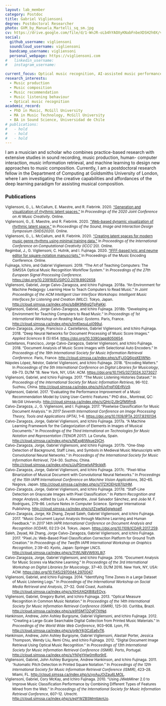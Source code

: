 ```yaml
---
layout: lab_member
category: Postdoc
title: Gabriel Vigliensoni
degree: Postdoctoral Researcher
photo: GVM_by_Manuela_Martelli_sq_sm.jpg
cv: https://drive.google.com/file/d/1-WnJR-oLb4hYAOXyKNabFnbeXDSH2h0X/view?usp=sharing
social:
  github_username: vigliensoni
  soundcloud_username: vigliensoni
  bandcamp_username: vigliensoni
  personal_webpage: https://vigliensoni.com
#   linkedin_username:
#   instagram_username:

current_focus: Optical music recognition, AI-assisted music performance and composition.
research_interests:
  - Music production
  - Music composition
  - Music recommendation
  - Music listening behaviour
  - Optical music recognition
academic_record:
  - PhD in Music, McGill University
  - MA in Music Technology, McGill University
  - BA in Sound Science, Universidad de Chile
# publications:
#   - hold
#   - hold
#   - hold
---
```


I am a musician and scholar who combines practice-based research with extensive studies in sound recording, music production, human- computer interaction, music information retrieval, and machine learning to design new approaches to music composition. Currently, I am a postdoctoral research fellow in the Department of Computing at Goldsmiths University of London, where I am investigating the creative capabilities and affordances of the deep learning paradigm for assisting musical composition.




<h3>Publications</h3>

<body>
<small>
<div class="csl-bib-body" style="line-height: 1.35; margin-left: 2em; text-indent:-2em">
  
<div class="csl-entry">Vigliensoni, G., L. McCallum, E. Maestre, and R. Fiebrink. 2020. <a href="https://boblsturm.github.io/aimusic2020/papers/CSMC__MuMe_2020_paper_13.pdf">“Generation and visualization of rhythmic latent spaces.”</a> In <i>Proceedings of the 2020 Joint Conference on AI Music Creativity</i>. Online.</div>
  
<div class="csl-entry">Vigliensoni, G., E. Maestre, and R. Fiebrink. 2020. <a href="https://siids.arditi.pt/wp-content/uploads/2020/08/SIIDS_2020_paper_21.pdf">“Web-based dynamic visualization of rhythmic latent space.”</a> In <i>Proceedings of the Sound, Image and Interaction Design Symposium (SIIDS2020)</i>. Online.</div>
  
<div class="csl-entry">Vigliensoni, G., L. McCallum, and R. Fiebrink. 2020. <a href="https://ualresearchonline.arts.ac.uk/id/eprint/15853/1/VigliensoniMcCallumFiebrink_ICCC2020.pdf">“Creating latent spaces for modern music genre rhythms using minimal training data.”</a> In <i>Proceedings of the International Conference on Computational Creativity (ICCC’20)</i>. Online.</div>

<div class="csl-entry">Regimbal, J., G. Vigliensoni, C. Hutnik, and I. Fujinaga. 2020. <a href="https://hcommons.org/deposits/objects/hc:31976/datastreams/CONTENT/content">“IFFF-based lyric and neume editor for square-notation manuscripts.”</a> In Proceedings of the Music Encoding Conference</i>. Online.</div>

<div class="csl-entry">Fujinaga, Ichiro, and Gabriel Vigliensoni. 2019. “The Art of Teaching Computers: The SIMSSA Optical Music Recognition Workflow System.” In <i>Proceedings of the 27th European Signal Processing Conference</i>. <a href="https://doi.org/10.23919/EUSIPCO.2019.8902658">https://doi.org/10.23919/EUSIPCO.2019.8902658</a>.</div>

<div class="csl-entry">Vigliensoni, Gabriel, Jorge Calvo-Zaragoza, and Ichiro Fujinaga. 2018a. “An Environment for Machine Pedagogy: Learning How to Teach Computers to Read Music.” In <i>Joint Proceedings of the ACM Intelligent User Interface Workshops: Intelligent Music Interfaces for Listening and Creation (MILC)</i>. Tokyo, Japan. <a href="http://cloud.simssa.ca/index.php/s/bBK9N6gQTpPaKkl">http://cloud.simssa.ca/index.php/s/bBK9N6gQTpPaKkl</a>.</div>

<div class="csl-entry">Vigliensoni, Gabriel, Jorge Calvo-Zaragoza, and Ichiro Fujinaga. 2018b. “Developing an Environment for Teaching Computers to Read Music.” In <i>Proceedings of 1st International Workshop on Reading Music Systems</i>. Paris, France. <a href="http://cloud.simssa.ca/index.php/s/ImKlwsuLoI099uI">http://cloud.simssa.ca/index.php/s/ImKlwsuLoI099uI</a>.</div>

<div class="csl-entry">Calvo-Zaragoza, Jorge, Francisco J. Castellanos, Gabriel Vigliensoni, and Ichiro Fujinaga. 2018. “Deep Neural Networks for Document Processing of Music Score Images.” <i>Applied Sciences</i> 8 (5):654. <a href="https://doi.org/10.3390/app8050654">https://doi.org/10.3390/app8050654</a>.</div>


<div class="csl-entry">Castellanos, Francisco, Jorge Calvo-Zaragoza, Gabriel Vigliensoni, and Ichiro Fujinaga. 2018. “Document Analysis of Music Score Images with Selectional Auto Encoders.” In <i>Proceedings of the 19th International Society for Music Information Retrieval Conference</i>. Paris, France. <a href="http://cloud.simssa.ca/index.php/s/FjJGQ6josKEIWNn">http://cloud.simssa.ca/index.php/s/FjJGQ6josKEIWNn</a>.</div>

<div class="csl-entry">Nápoles López, Néstor, Gabriel Vigliensoni, and Ichiro Fujinaga. 2018. “Encoding Matters.” In <i>Proceedings of the 5th International Conference on Digital Libraries for Musicology</i>, 69–73. DLfM ’18. New York, NY, USA: ACM. <a href="https://doi.org/10.1145/3273024.3273027">https://doi.org/10.1145/3273024.3273027</a>.</div>

<div class="csl-entry">Vigliensoni, Gabriel, and Ichiro Fujinaga. 2017. “The Music Listening Histories Dataset.” In <i>Proceedings of the International Society for Music Information Retrieva</i>, 96–102. Suzhou, China. <a href="http://cloud.simssa.ca/index.php/s/HUvFrpFl0ErRVz9">http://cloud.simssa.ca/index.php/s/HUvFrpFl0ErRVz9</a>.</div>



<div class="csl-entry">Vigliensoni, Gabriel. 2017. “Evaluating the Performance Improvement of a Music Recommendation Model by Using User-Centric Features.” PhD diss., Montreal, QC: McGill University. <a href="http://cloud.simssa.ca/index.php/s/QHcj2J9rQfM9fm8">http://cloud.simssa.ca/index.php/s/QHcj2J9rQfM9fm8</a>.</div>


<div class="csl-entry">Calvo-Zaragoza, J., G. Vigliensoni, and I. Fujinaga. 2017. “Pixelwise Classification for Music Document Analysis.” In <i>2017 Seventh International Conference on Image Processing Theory, Tools and Applications (IPTA)</i>, 1–6. <a href="https://doi.org/10.1109/IPTA.2017.8310134">https://doi.org/10.1109/IPTA.2017.8310134</a>.</div>


<div class="csl-entry">Calvo-Zaragoza, Jorge, Gabriel Vigliensoni, and Ichiro Fujinaga. 2017a. “A Machine Learning Framework for the Categorization of Elements in Images of Musical Documents.” In <i>Proceedings of the Third International on Technologies for Music Notation and Representation (TENOR 2017)</i>. La Coruña, Spain. <a href="http://cloud.simssa.ca/index.php/s/NExq8IWkue2IjCH">http://cloud.simssa.ca/index.php/s/NExq8IWkue2IjCH</a>.</div>

<div class="csl-entry">Calvo-Zaragoza, Jorge, Gabriel Vigliensoni, and Ichiro Fujinaga. 2017b. “One-Step Detection of Background, Staff Lines, and Symbols in Medieval Music Manuscripts with Convolutional Neural Networks.” In <i>Proceedings of the International Society for Music Information Retrieval</i>, 724–30. Suzhou, China. <a href="http://cloud.simssa.ca/index.php/s/JuPGmwlvAP9ckkR">http://cloud.simssa.ca/index.php/s/JuPGmwlvAP9ckkR</a>.</div>

<div class="csl-entry">Calvo-Zaragoza, Jorge, Gabriel Vigliensoni, and Ichiro Fujinaga. 2017c. “Pixel-Wise Binarization of Musical Document with Convolutional Neural Networks.” In <i>Proceedings of the 15th IAPR International Conference on Machine Vision Applications</i>, 362–65. Nagoya, Japan. <a href="http://cloud.simssa.ca/index.php/s/17ZXOEHz87iIzHM">http://cloud.simssa.ca/index.php/s/17ZXOEHz87iIzHM</a>.</div>

<div class="csl-entry">Calvo-Zaragoza, Jorge, Gabriel Vigliensoni, and Ichiro Fujinaga. 2017d. “Staff-Line Detection on Grayscale Images with Pixel Classification.” In <i>Pattern Recognition and Image Analysis</i>, edited by Luís A. Alexandre, José Salvador Sánchez, and João M. F. Rodrigues, 279–86. Lecture Notes in Computer Science. Springer International Publishing. <a href="http://cloud.simssa.ca/index.php/s/tZswNa5gjwkoatf">http://cloud.simssa.ca/index.php/s/tZswNa5gjwkoatf</a>.</div>

<div class="csl-entry">Calvo-Zaragoza, Jorge, Ké Zhang, Zeyad Saleh, Gabriel Vigliensoni, and Ichiro Fujinaga. 2017. “Music Document Layout Analysis through Machine Learning and Human Feedback.” In <i>2017 14th IAPR International Conference on Document Analysis and Recognition (ICDAR)</i>, 02:23–24. Tokyo, Japan. <a href="https://doi.org/10.1109/ICDAR.2017.259">https://doi.org/10.1109/ICDAR.2017.259</a>.</div>


<div class="csl-entry">Saleh, Zeyad, Ké Zhang, Jorge Calvo-Zaragoza, Gabriel Vigliensoni, and Ichiro Fujinaga. 2017. “Pixel.Js: Web-Based Pixel Classification Correction Platform for Ground Truth Creation.” In <i>Proceedings of the Twelfth IAPR International Workshop on Graphics Recognition</i>, 2:39-40. Kyoto, Japan: Springer LNCS. <a href="http://cloud.simssa.ca/index.php/s/7rWLN8VW6lXL8i7">http://cloud.simssa.ca/index.php/s/7rWLN8VW6lXL8i7</a>.</div>

<div class="csl-entry">Calvo-Zaragoza, Jorge, Gabriel Vigliensoni, and Ichiro Fujinaga. 2016. “Document Analysis for Music Scores via Machine Learning.” In <i>Proceedings of the 3rd International Workshop on Digital Libraries for Musicology</i>, 37–40. DLfM 2016. New York, NY, USA: ACM. <a href="https://doi.org/10.1145/2970044.2970047">https://doi.org/10.1145/2970044.2970047</a>.</div>



<div class="csl-entry">Vigliensoni, Gabriel, and Ichiro Fujinaga. 2014. “Identifying Time Zones in a Large Dataset of Music Listening Logs.” In <i>Proceedings of the International Workshop on Social Media Retrieval and Analysis</i>, 27–32. Gold Coast, Australia. <a href="http://cloud.simssa.ca/index.php/s/XHUtAQXBI8zEOyx">http://cloud.simssa.ca/index.php/s/XHUtAQXBI8zEOyx</a>.</div>


<div class="csl-entry">Vigliensoni, Gabriel, Gregory Burlet, and Ichiro Fujinaga. 2013. “Optical Measure Recognition in Common Music Notation.” In <i>Proceedings of the 14th International Society for Music Information Retrieval Conference (ISMIR)</i>, 125–30. Curitiba, Brazil. <a href="http://cloud.simssa.ca/index.php/s/e91SMTDZgP7XtNd">http://cloud.simssa.ca/index.php/s/e91SMTDZgP7XtNd</a>.</div>


<div class="csl-entry">Hankinson, Andrew, John Ashley Burgoyne, Gabriel Vigliensoni, and Ichiro Fujinaga. 2012. “Creating a Large-Scale Searchable Digital Collection from Printed Music Materials.” In <i>Proceedings of the World Wide Web Conference</i>, 903–908. Lyon, FR. <a href="http://cloud.simssa.ca/index.php/s/g4kY4j3CzEa6vT6">http://cloud.simssa.ca/index.php/s/g4kY4j3CzEa6vT6</a>.</div>

<div class="csl-entry">Hankinson, Andrew, John Ashley Burgoyne, Gabriel Vigliensoni, Alastair Porter, Jessica Thompson, Wendy Liu, Remi Chiu, and Ichiro Fujinaga. 2012. “Digital Document Image Retrieval Using Optical Music Recognition.” In <i>Proceedings of 13th International Society for Music Information Retrieval Conference (ISMIR)</i>. Porto, Portugal. <a href="http://cloud.simssa.ca/index.php/s/YN1gYHw0mRor9rE">http://cloud.simssa.ca/index.php/s/YN1gYHw0mRor9rE</a>.</div>







<div class="csl-entry">Vigliensoni, Gabriel, John Ashley Burgoyne, Andrew Hankinson, and Ichiro Fujinaga. 2011. “Automatic Pitch Detection in Printed Square Notation.” In <i>Proceedings of the 12th International Society for Music Information Retrieval Conference (ISMIR)</i>, 423–28. Miami, FL. <a href="http://cloud.simssa.ca/index.php/s/yxAuJOiZau6LMOL">http://cloud.simssa.ca/index.php/s/yxAuJOiZau6LMOL</a>.</div>








<div class="csl-entry">Vigliensoni, Gabriel, Cory McKay, and Ichiro Fujinaga. 2010. “Using JWebMiner 2.0 to Improve Music Classification Performance by Combining Different Types of Features Mined from the Web.” In <i>Proceedings of the International Society for Music Information Retrieval Conference</i>, 607–12. Utrecht. <a href="http://cloud.simssa.ca/index.php/s/epYWZBSMmtbknUo">http://cloud.simssa.ca/index.php/s/epYWZBSMmtbknUo</a>.</div>
